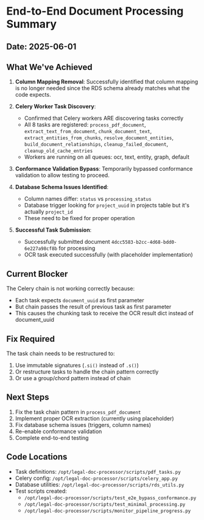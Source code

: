 # End-to-End Document Processing Summary

## Date: 2025-06-01

## What We've Achieved

1. **Column Mapping Removal**: Successfully identified that column mapping is no longer needed since the RDS schema already matches what the code expects.

2. **Celery Worker Task Discovery**: 
   - Confirmed that Celery workers ARE discovering tasks correctly
   - All 8 tasks are registered: `process_pdf_document`, `extract_text_from_document`, `chunk_document_text`, `extract_entities_from_chunks`, `resolve_document_entities`, `build_document_relationships`, `cleanup_failed_document`, `cleanup_old_cache_entries`
   - Workers are running on all queues: ocr, text, entity, graph, default

3. **Conformance Validation Bypass**: Temporarily bypassed conformance validation to allow testing to proceed.

4. **Database Schema Issues Identified**:
   - Column names differ: `status` vs `processing_status`
   - Database trigger looking for `project_uuid` in projects table but it's actually `project_id`
   - These need to be fixed for proper operation

5. **Successful Task Submission**: 
   - Successfully submitted document `4dcc5583-b2cc-4d68-bdd0-6e227a98cf8b` for processing
   - OCR task executed successfully (with placeholder implementation)

## Current Blocker

The Celery chain is not working correctly because:
- Each task expects `document_uuid` as first parameter
- But chain passes the result of previous task as first parameter
- This causes the chunking task to receive the OCR result dict instead of document_uuid

## Fix Required

The task chain needs to be restructured to:
1. Use immutable signatures (`.si()` instead of `.s()`)
2. Or restructure tasks to handle the chain pattern correctly
3. Or use a group/chord pattern instead of chain

## Next Steps

1. Fix the task chain pattern in `process_pdf_document`
2. Implement proper OCR extraction (currently using placeholder)
3. Fix database schema issues (triggers, column names)
4. Re-enable conformance validation
5. Complete end-to-end testing

## Code Locations

- Task definitions: `/opt/legal-doc-processor/scripts/pdf_tasks.py`
- Celery config: `/opt/legal-doc-processor/scripts/celery_app.py`
- Database utilities: `/opt/legal-doc-processor/scripts/rds_utils.py`
- Test scripts created:
  - `/opt/legal-doc-processor/scripts/test_e2e_bypass_conformance.py`
  - `/opt/legal-doc-processor/scripts/test_minimal_processing.py`
  - `/opt/legal-doc-processor/scripts/monitor_pipeline_progress.py`